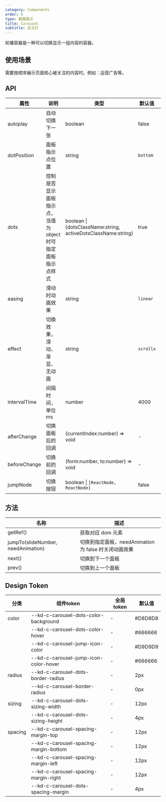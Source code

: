 ```yaml
---
category: Components
order: 4
type: 数据展示
title: Carousel
subtitle: 走马灯
---
```


轮播容器是一种可以切换显示一组内容的容器。

## 使用场景

需要按顺序展示页面核心被关注的内容时。例如：运营广告等。

## API

| 属性 | 说明                                 | 类型 | 默认值                                                | 可选值         | 版本        |
| --- |------------------------------------| --- |----------------------------------------------------|-------------|-----------|
| autoplay | 自动切换下一张                            | boolean | false                                              | true \      | false     | 1.0.0 |
| dotPosition | 面板指示点位置                            | string | `bottom`                                           | `top` \     | `right` \ | `bottom` \| `right` | 1.0.0 |
| dots | 控制是否显示面板指示点，当值为 object 时可指定面板指示点样式 | boolean \| {dotsClassName:string, activeDotsClassName:string} | true        | -         | 1.0.0 |
| easing | 滑动时动画效果                            | string | `linear`                                           | -           | 1.0.0     |
| effect | 切换效果，滑动、渐显、无动画                     | string | `scrollx`                                          | `scrollx` \ | `fade` \  | `none` | 1.0.0 |
| intervalTime | 间隔时间， 单位 ms                        | number | 4000                                               | -           | 1.0.0     |
| afterChange | 切换面板后的回调                           | (currentIndex:number) => void | -                                                  | -           | 1.0.0     |
| beforeChange | 切换前的回调                             | (form:number, to:number) => void | -                                                  | -           | 1.0.0     |
| jumpNode | 切换按钮                               | boolean \| `[ReactNode, ReactNode] `                          | false       | - | 1.6.15    |

## 方法

| 名称                               | 描述                                                  |
| ---------------------------------- | ----------------------------------------------------- |
| getRef()                           | 获取对应 dom 元素                                     |
| jumpTo(slideNumber, needAnimation) | 切换到指定面板，needAnimation 为 false 时关闭动画效果 |
| next()                             | 切换到下一个面板                                      |
| prev()                             | 切换到上一个面板                                      |

## Design Token

| 分类 | 组件token | 全局token | 默认值 |
| --- | --- | --- | --- |
| color | --kd-c-carousel-dots-color-background | - | #D8D8D8 |
|  | --kd-c-carousel-dots-color-hover | - | #666666 |
|  | --kd-c-carousel-jump-icon-color | - | #D9D9D9 |
|  | --kd-c-carousel-jump-icon-color-hover | - | #666666 |
| radius | --kd-c-carousel-dots-border-radius | - | 2px |
|  | --kd-c-carousel-border-radius | - | 0px |
| sizing | --kd-c-carousel-dots-sizing-width | - | 12px |
|  | --kd-c-carousel-dots-sizing-height | - | 4px |
| spacing | --kd-c-carousel-spacing-margin-top | - | 12px |
|  | --kd-c-carousel-spacing-margin-bottom | - | 12px |
|  | --kd-c-carousel-spacing-margin-left | - | 12px |
|  | --kd-c-carousel-spacing-margin-right | - | 12px |
|  | --kd-c-carousel-dots-spacing-margin | - | 4px |
